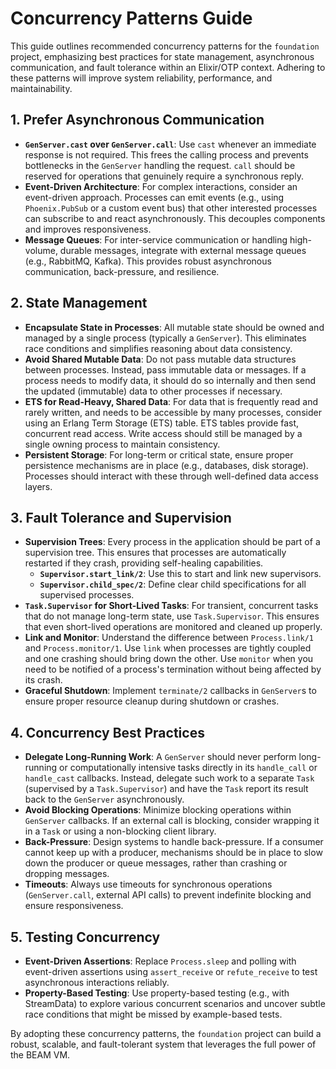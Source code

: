 
# Concurrency Patterns Guide

This guide outlines recommended concurrency patterns for the `foundation` project, emphasizing best practices for state management, asynchronous communication, and fault tolerance within an Elixir/OTP context. Adhering to these patterns will improve system reliability, performance, and maintainability.

## 1. Prefer Asynchronous Communication

*   **`GenServer.cast` over `GenServer.call`**: Use `cast` whenever an immediate response is not required. This frees the calling process and prevents bottlenecks in the `GenServer` handling the request. `call` should be reserved for operations that genuinely require a synchronous reply.
*   **Event-Driven Architecture**: For complex interactions, consider an event-driven approach. Processes can emit events (e.g., using `Phoenix.PubSub` or a custom event bus) that other interested processes can subscribe to and react asynchronously. This decouples components and improves responsiveness.
*   **Message Queues**: For inter-service communication or handling high-volume, durable messages, integrate with external message queues (e.g., RabbitMQ, Kafka). This provides robust asynchronous communication, back-pressure, and resilience.

## 2. State Management

*   **Encapsulate State in Processes**: All mutable state should be owned and managed by a single process (typically a `GenServer`). This eliminates race conditions and simplifies reasoning about data consistency.
*   **Avoid Shared Mutable Data**: Do not pass mutable data structures between processes. Instead, pass immutable data or messages. If a process needs to modify data, it should do so internally and then send the updated (immutable) data to other processes if necessary.
*   **ETS for Read-Heavy, Shared Data**: For data that is frequently read and rarely written, and needs to be accessible by many processes, consider using an Erlang Term Storage (ETS) table. ETS tables provide fast, concurrent read access. Write access should still be managed by a single owning process to maintain consistency.
*   **Persistent Storage**: For long-term or critical state, ensure proper persistence mechanisms are in place (e.g., databases, disk storage). Processes should interact with these through well-defined data access layers.

## 3. Fault Tolerance and Supervision

*   **Supervision Trees**: Every process in the application should be part of a supervision tree. This ensures that processes are automatically restarted if they crash, providing self-healing capabilities.
    *   **`Supervisor.start_link/2`**: Use this to start and link new supervisors.
    *   **`Supervisor.child_spec/2`**: Define clear child specifications for all supervised processes.
*   **`Task.Supervisor` for Short-Lived Tasks**: For transient, concurrent tasks that do not manage long-term state, use `Task.Supervisor`. This ensures that even short-lived operations are monitored and cleaned up properly.
*   **Link and Monitor**: Understand the difference between `Process.link/1` and `Process.monitor/1`. Use `link` when processes are tightly coupled and one crashing should bring down the other. Use `monitor` when you need to be notified of a process's termination without being affected by its crash.
*   **Graceful Shutdown**: Implement `terminate/2` callbacks in `GenServer`s to ensure proper resource cleanup during shutdown or crashes.

## 4. Concurrency Best Practices

*   **Delegate Long-Running Work**: A `GenServer` should never perform long-running or computationally intensive tasks directly in its `handle_call` or `handle_cast` callbacks. Instead, delegate such work to a separate `Task` (supervised by a `Task.Supervisor`) and have the `Task` report its result back to the `GenServer` asynchronously.
*   **Avoid Blocking Operations**: Minimize blocking operations within `GenServer` callbacks. If an external call is blocking, consider wrapping it in a `Task` or using a non-blocking client library.
*   **Back-Pressure**: Design systems to handle back-pressure. If a consumer cannot keep up with a producer, mechanisms should be in place to slow down the producer or queue messages, rather than crashing or dropping messages.
*   **Timeouts**: Always use timeouts for synchronous operations (`GenServer.call`, external API calls) to prevent indefinite blocking and ensure responsiveness.

## 5. Testing Concurrency

*   **Event-Driven Assertions**: Replace `Process.sleep` and polling with event-driven assertions using `assert_receive` or `refute_receive` to test asynchronous interactions reliably.
*   **Property-Based Testing**: Use property-based testing (e.g., with StreamData) to explore various concurrent scenarios and uncover subtle race conditions that might be missed by example-based tests.

By adopting these concurrency patterns, the `foundation` project can build a robust, scalable, and fault-tolerant system that leverages the full power of the BEAM VM.